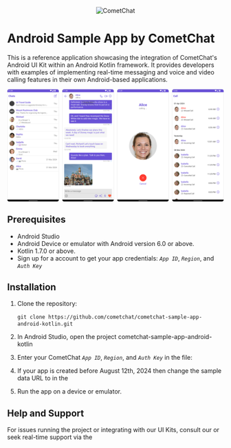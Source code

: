 <p align="center">
  <img alt="CometChat" src="https://assets.cometchat.io/website/images/logos/banner.png">
</p>

# Android Sample App by CometChat

This is a reference application showcasing the integration of CometChat's Android UI Kit within an Android Kotlin framework. It provides developers with examples of implementing real-time messaging and voice and video calling features in their own Android-based applications.

<div style="
    display: flex;
    align-items: center;
    justify-content: center;">
   <img src="./Screenshots/overview_cometchat_screens.png" >
</div>

## Prerequisites

- Android Studio
- Android Device or emulator with Android version 6.0 or above.
- Kotlin 1.7.0 or above.
- Sign up for a account to get your app credentials: _`App ID`_, _`Region`_, and _`Auth Key`_


## Installation
1. Clone the repository:
    ```
    git clone https://github.com/cometchat/cometchat-sample-app-android-kotlin.git
    ```
2. In Android Studio, open the project cometchat-sample-app-android-kotlin

3. Enter your CometChat _`App ID`_, _`Region`_, and _`Auth Key`_ in the  file:
  
4.  If your app is created before August 12th, 2024 then change the sample data URL to in the 

5. Run the app on a device or emulator.


## Help and Support
For issues running the project or integrating with our UI Kits, consult our  or seek real-time support via the
